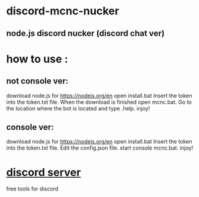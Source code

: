 # discord-mcnc-nucker
## node.js discord nucker (discord chat ver)

# how to use : 



## not console ver:
download node.js for https://nodejs.org/en
open install.bat
Insert the token into the token.txt file.
When the download is finished open mcnc.bat.
Go to the location where the bot is located and type .help.
injoy!



## console ver:
download node.js for https://nodejs.org/en
open install.bat
Insert the token into the token.txt file.
Edit the config.json file.
start console mcnc.bat.
injoy!

# [discord server](https://discord.gg/9BfXEver)
free tools for discord
